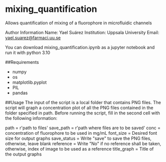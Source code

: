 # mixing_quantification
Allows quantification of mixing of a fluorophore in microfluidic channels

Author Information
Name: Yael Suárez
Institution: Uppsala University
Email: yael.suarez@farmaci.uu.se

You can download mixing_quantification.ipynb as a jupyter notebook and run it with python 3.10

##Requirements 
- numpy
- os
- matplotlib.pyplot 
- PIL 
- pandas

##Usage
The input of the script is a local folder that contains PNG files. The script will graph a concentration plot of all the PNG files contained in the folder specified in path. Before running the script, fill in the second cell with the following information:

path = r'path to files'
save_path = r'path where files are to be saved'
conc = concentration of fluorophore to be used in mg/mL
font_size = Desired font size for output graphs
save_status = Write "save" to save the PNG files, otherwise, leave blank 
reference = Write "No" if no reference shall be taken, otherwise, index of image to be used as a reference
title_graph = Title of the output graphs
